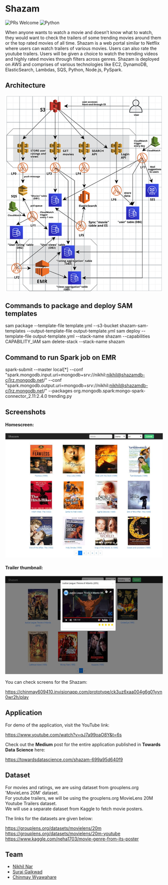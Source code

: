 # Shazam

![PRs Welcome](https://img.shields.io/badge/PRs-welcome-brightgreen) ![Python](https://upload.wikimedia.org/wikipedia/commons/3/34/Blue_Python_3.6_Shield_Badge.svg)

When anyone wants to watch a movie and doesn’t know what to watch, they would want to check the trailers of some trending movies around them or the top rated movies of all time. Shazam is a web portal similar to Netflix where users can watch trailers of various movies. Users can also rate the youtube trailers. Users will be given a choice to watch the trending videos and highly rated movies through filters across genres. Shazam is deployed on AWS and comprises of various technologies like EC2, DynamoDB, ElasticSearch, Lambdas, SQS, Python, Node.js, PySpark.

## Architecture

![CC-architecture](https://github.com/NikhilNar/Shazam/blob/master/images/shazam-architecture.png)


## Commands to package and deploy SAM templates

sam package --template-file template.yml --s3-bucket shazam-sam-templates --output-template-file output-template.yml 
sam deploy --template-file output-template.yml --stack-name shazam --capabilities CAPABILITY_IAM 
sam delete-stack --stack-name shazam

## Command to run Spark job on EMR

spark-submit --master local[*] --conf "spark.mongodb.input.uri=mongodb+srv://nikhil:nikhil@shazamdb-ci1rz.mongodb.net/" --conf "spark.mongodb.output.uri=mongodb+srv://nikhil:nikhil@shazamdb-ci1rz.mongodb.net/" --packages org.mongodb.spark:mongo-spark-connector_2.11:2.4.0 trending.py 

## Screenshots

#### **Homescreen:**

![Homescreen](https://github.com/NikhilNar/Shazam/blob/master/images/2.png)

#### **Trailer thumbnail:**

![Trailer-thumbnail](https://github.com/NikhilNar/Shazam/blob/master/images/1.png)

You can check screens for the Shazam:

https://chinmay609410.invisionapp.com/prototype/ck3uz6xaa004g6g01yvn0wr2h/play

## Application

For demo of the application, visit the YouTube link:

https://www.youtube.com/watch?v=qJ7a99oaO8Y&t=6s

Check out the **Medium** post for the entire application published in **Towards Data Science** here:<br>

https://towardsdatascience.com/shazam-699a95d640f9


## Dataset

For movies and ratings, we are using dataset from grouplens.org 'MovieLens 20M' dataset.<br> 
For youtube trailers, we will be using the grouplens.org MovieLens 20M Youtube Trailers dataset.<br> 
We will use a separate dataset from Kaggle to fetch movie posters.<br> 

The links for the datasets are given below:

https://grouplens.org/datasets/movielens/20m<br>
https://grouplens.org/datasets/movielens/20m-youtube<br>
https://www.kaggle.com/neha1703/movie-genre-from-its-poster

## Team

* [Nikhil Nar](https://github.com/NikhilNar)
* [Suraj Gaikwad](https://github.com/surajgovardhangaikwad)
* [Chinmay Wyawahare](https://github.com/gandalf1819)
